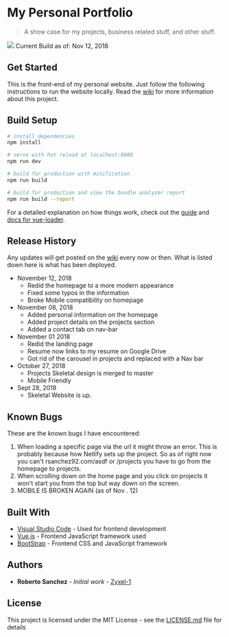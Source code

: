 # My Personal Portfolio

> A show case for my projects, business related stuff, and other stuff.

![](src/assets/images/ProjectImages/PersonalWebsite/Nov12Version.gif)
Current Build as of: Nov 12, 2018

## Get Started

This is the front-end of my personal website.  Just follow the following instructions to run the website locally. Read the [wiki](https://github.com/Zyxel-1/PersonalWebsite/wiki) for more information about this project. 

## Build Setup

``` bash
# install dependencies
npm install

# serve with hot reload at localhost:8080
npm run dev

# build for production with minification
npm run build

# build for production and view the bundle analyzer report
npm run build --report
```

For a detailed explanation on how things work, check out the [guide](http://vuejs-templates.github.io/webpack/) and [docs for vue-loader](http://vuejs.github.io/vue-loader).
## Release History
Any updates will get posted on the [wiki](https://github.com/Zyxel-1/PersonalWebsite/wiki/Current-Updates) every now or then. What is listed down here is what has been deployed.
* November 12, 2018
  * Redid the homepage to a more modern appearance
  * Fixed some typos in the information
  * Broke Mobile compatibility on homepage
* November 08, 2018
  * Added personal information on the homepage
  * Added project details on the projects section
  * Added a contact tab on nav-bar
* November 01 2018 
  - Redid the landing page
  - Resume now links to my resume on Google Drive
  - Got rid of the carousel in projects and replaced with a Nav bar
* October 27, 2018
  - Projects Skeletal design is merged to master
  - Mobile Friendly
* Sept 28, 2018
  - Skeletal Website is up.

## Known Bugs

These are the known bugs I have encountered:

1. When loading a specific page via the url it might throw an error. This is probably because how Netlify sets up the project. So as of right now you can't rsanchez92.com/asdf or /projects you have to go from the homepage to projects.
2. When scrolling down on the home page and you click on projects it won't start you from the top but way down on the screen.
3. MOBILE IS BROKEN AGAIN (as of Nov . 12)

## Built With

* [Visual Studio Code](https://code.visualstudio.com/) - Used for frontend development
* [Vue.js](https://vuejs.org/) - Frontend JavaScript framework used
* [BootStrap](https://getbootstrap.com/) - Frontend CSS and JavaScript framework

## Authors

* **Roberto Sanchez** - *Initial work* - [Zyxel-1](https://github.com/Zyxel-1)

## License

This project is licensed under the MIT License - see the [LICENSE.md](LICENSE.md) file for details
